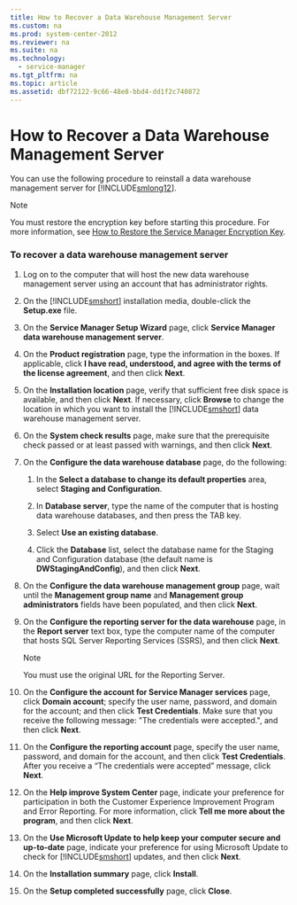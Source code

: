 ```yaml
---
title: How to Recover a Data Warehouse Management Server
ms.custom: na
ms.prod: system-center-2012
ms.reviewer: na
ms.suite: na
ms.technology: 
  - service-manager
ms.tgt_pltfrm: na
ms.topic: article
ms.assetid: dbf72122-9c66-48e8-bbd4-dd1f2c740872
---
```

# How to Recover a Data Warehouse Management Server
You can use the following procedure to reinstall a data warehouse management server for [!INCLUDE[smlong12](Token/smlong12_md.md)].

> [!NOTE]
> You must restore the encryption key before starting this procedure. For more information, see [How to Restore the Service Manager Encryption Key](How-to-Restore-the-Service-Manager-Encryption-Key.md).

### To recover a data warehouse management server

1.  Log on to the computer that will host the new data warehouse management server using an account that has administrator rights.

2.  On the [!INCLUDE[smshort](Token/smshort_md.md)] installation media, double\-click the **Setup.exe** file.

3.  On the **Service Manager Setup Wizard** page, click **Service Manager data warehouse management server**.

4.  On the **Product registration** page, type the information in the boxes. If applicable, click **I have read, understood, and agree with the terms of the license agreement**, and then click **Next**.

5.  On the **Installation location** page, verify that sufficient free disk space is available, and then click **Next**. If necessary, click **Browse** to change the location in which you want to install the [!INCLUDE[smshort](Token/smshort_md.md)] data warehouse management server.

6.  On the **System check results** page, make sure that the prerequisite check passed or at least passed with warnings, and then click **Next**.

7.  On the **Configure the data warehouse database** page, do the following:

    1.  In the **Select a database to change its default properties** area, select **Staging and Configuration**.

    2.  In **Database server**, type the name of the computer that is hosting data warehouse databases, and then press the TAB key.

    3.  Select **Use an existing database**.

    4.  Click the **Database** list, select the database name for the Staging and Configuration database \(the default name is **DWStagingAndConfig**\), and then click **Next**.

8.  On the **Configure the data warehouse management group** page, wait until the **Management group name** and **Management group administrators** fields have been populated, and then click **Next**.

9. On the **Configure the reporting server for the data warehouse** page, in the **Report server** text box, type the computer name of the computer that hosts SQL Server Reporting Services \(SSRS\), and then click **Next**.

    > [!NOTE]
    > You must use the original URL for the Reporting Server.

10. On the **Configure the account for Service Manager services** page, click **Domain account**; specify the user name, password, and domain for the account; and then click **Test Credentials**. Make sure that you receive the following message: "The credentials were accepted.", and then click **Next**.

11. On the **Configure the reporting account** page, specify the user name, password, and domain for the account, and then click **Test Credentials**. After you receive a “The credentials were accepted” message, click **Next**.

12. On the **Help improve System Center** page, indicate your preference for participation in both the Customer Experience Improvement Program and Error Reporting. For more information, click **Tell me more about the program**, and then click **Next**.

13. On the **Use Microsoft Update to help keep your computer secure and up\-to\-date** page, indicate your preference for using Microsoft Update to check for [!INCLUDE[smshort](Token/smshort_md.md)] updates, and then click **Next**.

14. On the **Installation summary** page, click **Install**.

15. On the **Setup completed successfully** page, click **Close**.


